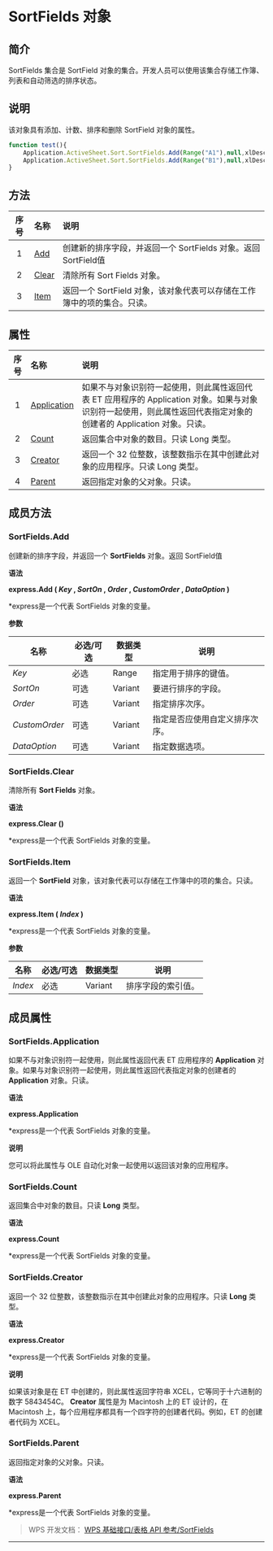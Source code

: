 # SortFields 对象

## 简介

SortFields 集合是 SortField 对象的集合。开发人员可以使用该集合存储工作簿、列表和自动筛选的排序状态。

## 说明

该对象具有添加、计数、排序和删除 SortField 对象的属性。

``` JavaScript
function test(){
    Application.ActiveSheet.Sort.SortFields.Add(Range("A1"),null,xlDescending) 
    Application.ActiveSheet.Sort.SortFields.Add(Range("B1"),null,xlDescending)  
}
```

## 方法

| 序号 | 名称                       | 说明                                                                    |
|:----:|:---------------------------|:------------------------------------------------------------------------|
|  1   | [Add](#SortFields.Add)     | 创建新的排序字段，并返回一个 SortFields 对象。返回 SortField值          |
|  2   | [Clear](#SortFields.Clear) | 清除所有 Sort Fields 对象。                                             |
|  3   | [Item](#SortFields.Item)   | 返回一个 SortField 对象，该对象代表可以存储在工作簿中的项的集合。只读。 |

## 属性

| 序号 | 名称                                   | 说明                                                                                                                                                               |
|:----:|:---------------------------------------|:-------------------------------------------------------------------------------------------------------------------------------------------------------------------|
|  1   | [Application](#SortFields.Application) | 如果不与对象识别符一起使用，则此属性返回代表 ET 应用程序的 Application 对象。如果与对象识别符一起使用，则此属性返回代表指定对象的创建者的 Application 对象。只读。 |
|  2   | [Count](#SortFields.Count)             | 返回集合中对象的数目。只读 Long 类型。                                                                                                                             |
|  3   | [Creator](#SortFields.Creator)         | 返回一个 32 位整数，该整数指示在其中创建此对象的应用程序。只读 Long 类型。                                                                                         |
|  4   | [Parent](#SortFields.Parent)           | 返回指定对象的父对象。只读。                                                                                                                                       |

## 成员方法

### SortFields.Add

创建新的排序字段，并返回一个 **SortFields** 对象。返回 SortField值

**语法**

**express.Add ( *Key* , *SortOn* , *Order* , *CustomOrder* , *DataOption* )**

\*express是一个代表 SortFields 对象的变量。

**参数**

| 名称          | 必选/可选 | 数据类型 | 说明                           |
|---------------|-----------|----------|--------------------------------|
| *Key*         | 必选      | Range    | 指定用于排序的键值。           |
| *SortOn*      | 可选      | Variant  | 要进行排序的字段。             |
| *Order*       | 可选      | Variant  | 指定排序次序。                 |
| *CustomOrder* | 可选      | Variant  | 指定是否应使用自定义排序次序。 |
| *DataOption*  | 可选      | Variant  | 指定数据选项。                 |

### SortFields.Clear

清除所有 **Sort Fields** 对象。

**语法**

**express.Clear ()**

\*express是一个代表 SortFields 对象的变量。

### SortFields.Item

返回一个 **SortField** 对象，该对象代表可以存储在工作簿中的项的集合。只读。

**语法**

**express.Item ( *Index* )**

\*express是一个代表 SortFields 对象的变量。

**参数**

| 名称    | 必选/可选 | 数据类型 | 说明               |
|---------|-----------|----------|--------------------|
| *Index* | 必选      | Variant  | 排序字段的索引值。 |

## 成员属性

### SortFields.Application

如果不与对象识别符一起使用，则此属性返回代表 ET 应用程序的 **Application** 对象。如果与对象识别符一起使用，则此属性返回代表指定对象的创建者的 **Application** 对象。只读。

**语法**

**express.Application**

\*express是一个代表 SortFields 对象的变量。

**说明**

您可以将此属性与 OLE 自动化对象一起使用以返回该对象的应用程序。

### SortFields.Count

返回集合中对象的数目。只读 **Long** 类型。

**语法**

**express.Count**

\*express是一个代表 SortFields 对象的变量。

### SortFields.Creator

返回一个 32 位整数，该整数指示在其中创建此对象的应用程序。只读 **Long** 类型。

**语法**

**express.Creator**

\*express是一个代表 SortFields 对象的变量。

**说明**

如果该对象是在 ET 中创建的，则此属性返回字符串 XCEL，它等同于十六进制的数字 5843454C。 **Creator** 属性是为 Macintosh 上的 ET 设计的，在 Macintosh 上，每个应用程序都具有一个四字符的创建者代码。例如，ET 的创建者代码为 XCEL。

### SortFields.Parent

返回指定对象的父对象。只读。

**语法**

**express.Parent**

\*express是一个代表 SortFields 对象的变量。

> WPS 开发文档： [WPS 基础接口/表格 API 参考/SortFields](https://qn.cache.wpscdn.cn/encs/doc/office_v19/index.htm)

------------------------------------------------------------------------

